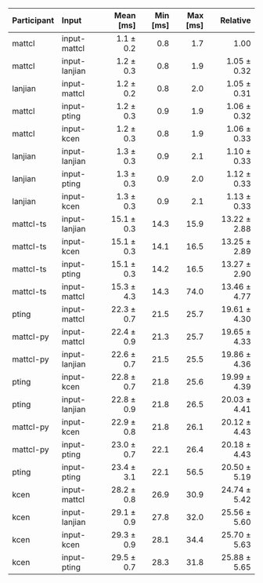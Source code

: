 | Participant | Input | Mean [ms] | Min [ms] | Max [ms] | Relative |
|:---|:---|---:|---:|---:|---:|
| mattcl | input-mattcl | 1.1 ± 0.2 | 0.8 | 1.7 | 1.00 |
| mattcl | input-lanjian | 1.2 ± 0.3 | 0.8 | 1.9 | 1.05 ± 0.32 |
| lanjian | input-mattcl | 1.2 ± 0.2 | 0.8 | 2.0 | 1.05 ± 0.31 |
| mattcl | input-pting | 1.2 ± 0.3 | 0.9 | 1.9 | 1.06 ± 0.32 |
| mattcl | input-kcen | 1.2 ± 0.3 | 0.8 | 1.9 | 1.06 ± 0.33 |
| lanjian | input-lanjian | 1.3 ± 0.3 | 0.9 | 2.1 | 1.10 ± 0.33 |
| lanjian | input-pting | 1.3 ± 0.3 | 0.9 | 2.0 | 1.12 ± 0.33 |
| lanjian | input-kcen | 1.3 ± 0.3 | 0.9 | 2.1 | 1.13 ± 0.33 |
| mattcl-ts | input-lanjian | 15.1 ± 0.3 | 14.3 | 15.9 | 13.22 ± 2.88 |
| mattcl-ts | input-kcen | 15.1 ± 0.3 | 14.1 | 16.5 | 13.25 ± 2.89 |
| mattcl-ts | input-pting | 15.1 ± 0.3 | 14.2 | 16.5 | 13.27 ± 2.90 |
| mattcl-ts | input-mattcl | 15.3 ± 4.3 | 14.3 | 74.0 | 13.46 ± 4.77 |
| pting | input-mattcl | 22.3 ± 0.7 | 21.5 | 25.7 | 19.61 ± 4.30 |
| mattcl-py | input-mattcl | 22.4 ± 0.9 | 21.3 | 25.7 | 19.65 ± 4.33 |
| mattcl-py | input-lanjian | 22.6 ± 0.7 | 21.5 | 25.5 | 19.86 ± 4.36 |
| pting | input-kcen | 22.8 ± 0.7 | 21.8 | 25.6 | 19.99 ± 4.39 |
| pting | input-lanjian | 22.8 ± 0.9 | 21.8 | 26.5 | 20.03 ± 4.41 |
| mattcl-py | input-kcen | 22.9 ± 0.8 | 21.8 | 26.1 | 20.12 ± 4.43 |
| mattcl-py | input-pting | 23.0 ± 0.7 | 22.1 | 26.4 | 20.18 ± 4.43 |
| pting | input-pting | 23.4 ± 3.1 | 22.1 | 56.5 | 20.50 ± 5.19 |
| kcen | input-mattcl | 28.2 ± 0.8 | 26.9 | 30.9 | 24.74 ± 5.42 |
| kcen | input-lanjian | 29.1 ± 0.9 | 27.8 | 32.0 | 25.56 ± 5.60 |
| kcen | input-kcen | 29.3 ± 0.9 | 28.1 | 34.4 | 25.70 ± 5.63 |
| kcen | input-pting | 29.5 ± 0.7 | 28.3 | 31.8 | 25.88 ± 5.65 |
